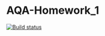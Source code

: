 # AQA-Homework_1
[![Build status](https://ci.appveyor.com/api/projects/status/el59w3qk3vjar8vj?svg=true)](https://ci.appveyor.com/project/Galina34427/aqa-homework-1)
